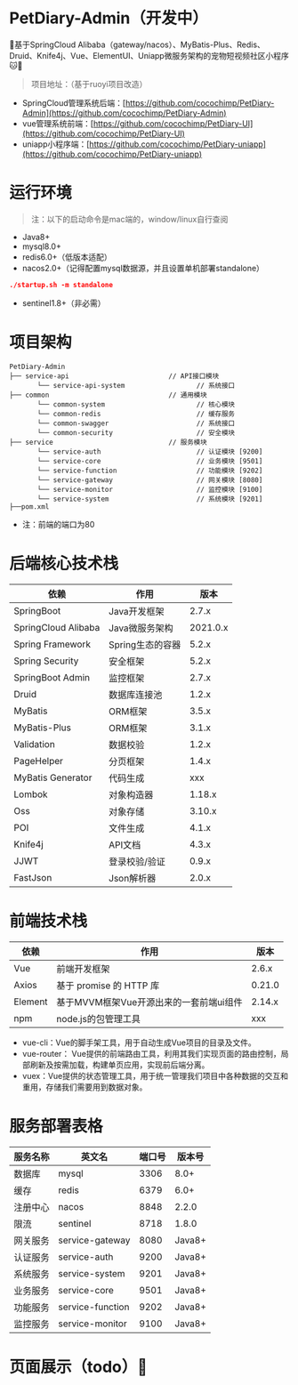 # PetDiary-Admin（开发中）
🎉基于SpringCloud Alibaba（gateway/nacos）、MyBatis-Plus、Redis、Druid、Knife4j、Vue、ElementUI、Uniapp微服务架构的宠物短视频社区小程序🐱🐶

> 项目地址：（基于ruoyi项目改造）

- SpringCloud管理系统后端：[https://github.com/cocochimp/PetDiary-Admin](https://github.com/cocochimp/PetDiary-Admin)
- vue管理系统前端：[https://github.com/cocochimp/PetDiary-UI](https://github.com/cocochimp/PetDiary-UI)
- uniapp小程序端：[https://github.com/cocochimp/PetDiary-uniapp](https://github.com/cocochimp/PetDiary-uniapp)

# 运行环境

> 注：以下的启动命令是mac端的，window/linux自行查阅

- Java8+
- mysql8.0+
- redis6.0+（低版本适配）
- nacos2.0+（记得配置mysql数据源，并且设置单机部署standalone）

```json
./startup.sh -m standalone
```

- sentinel1.8+（非必需）

# 项目架构

```properties
PetDiary-Admin
├── service-api                         // API接口模块
       └── service-api-system                  // 系统接口
├── common                              // 通用模块
       └── common-system                       // 核心模块
       └── common-redis                        // 缓存服务
       └── common-swagger                      // 系统接口
       └── common-security                     // 安全模块
├── service                             // 服务模块
       └── service-auth                        // 认证模块 [9200]
       └── service-core                        // 业务模块 [9501]
       └── service-function                    // 功能模块 [9202]
       └── service-gateway                     // 网关模块 [8080]
       └── service-monitor                     // 监控模块 [9100]
       └── service-system                      // 系统模块 [9201]
├──pom.xml
```

- 注：前端的端口为80

# 后端核心技术栈

| 依赖                | 作用             | 版本     |
| ------------------- | ---------------- | -------- |
| SpringBoot          | Java开发框架     | 2.7.x    |
| SpringCloud Alibaba | Java微服务架构   | 2021.0.x |
| Spring Framework    | Spring生态的容器 | 5.2.x    |
| Spring Security     | 安全框架         | 5.2.x    |
| SpringBoot Admin    | 监控框架         | 2.7.x    |
| Druid               | 数据库连接池     | 1.2.x    |
| MyBatis             | ORM框架          | 3.5.x    |
| MyBatis-Plus        | ORM框架          | 3.1.x    |
| Validation          | 数据校验         | 1.2.x    |
| PageHelper          | 分页框架         | 1.4.x    |
| MyBatis Generator   | 代码生成         | xxx      |
| Lombok              | 对象构造器       | 1.18.x   |
| Oss                 | 对象存储         | 3.10.x   |
| POI                 | 文件生成         | 4.1.x    |
| Knife4j             | API文档          | 4.3.x    |
| JJWT                | 登录校验/验证    | 0.9.x    |
| FastJson            | Json解析器       | 2.0.x    |

# 前端技术栈

| 依赖    | 作用                                    | 版本   |
| ------- | --------------------------------------- | ------ |
| Vue     | 前端开发框架                            | 2.6.x  |
| Axios   | 基于 promise 的 HTTP 库                 | 0.21.0 |
| Element | 基于MVVM框架Vue开源出来的一套前端ui组件 | 2.14.x |
| npm     | node.js的包管理工具                     | xxx    |

- vue-cli：Vue的脚手架工具，用于自动生成Vue项目的目录及文件。
- vue-router： Vue提供的前端路由工具，利用其我们实现页面的路由控制，局部刷新及按需加载，构建单页应用，实现前后端分离。
- vuex：Vue提供的状态管理工具，用于统一管理我们项目中各种数据的交互和重用，存储我们需要用到数据对象。

# 服务部署表格

| 服务名称 | 英文名           | 端口号 | 版本号 |
| -------- | ---------------- | ------ | ------ |
| 数据库   | mysql            | 3306   | 8.0+   |
| 缓存     | redis            | 6379   | 6.0+   |
| 注册中心 | nacos            | 8848   | 2.2.0  |
| 限流     | sentinel         | 8718   | 1.8.0  |
| 网关服务 | service-gateway  | 8080   | Java8+ |
| 认证服务 | service-auth     | 9200   | Java8+ |
| 系统服务 | service-system   | 9201   | Java8+ |
| 业务服务 | service-core     | 9501   | Java8+ |
| 功能服务 | service-function | 9202   | Java8+ |
| 监控服务 | service-monitor  | 9100   | Java8+ |


# 页面展示（todo）🌟

